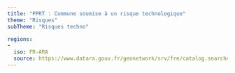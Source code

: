 ```yaml
---
title: "PPRT : Commune soumise à un risque technologique"
theme: "Risques"
subTheme: "Risques techno"

regions:
-
  iso: FR-ARA
  source: https://www.datara.gouv.fr/geonetwork/srv/fre/catalog.search#/search?resultType=details&sortBy=relevance&from=1&to=20&fast=index&_content_type=json&any=PPRT%20:%20Commune%20soumise%20%C3%A0%20un%20risque%20technologique
---
```

